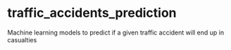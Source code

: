# traffic_accidents_prediction
Machine learning models to predict if a given traffic accident will end up in casualties
